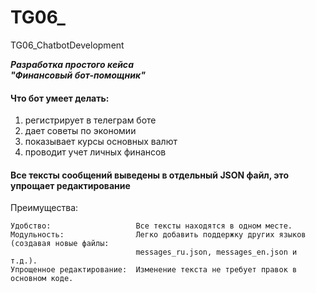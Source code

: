 # TG06_
 TG06_ChatbotDevelopment


___Разработка простого кейса<br>
"Финансовый бот-помощник"___

#### Что бот умеет делать:
1. регистрирует в телеграм боте
2. дает советы по экономии
3. показывает курсы основных валют
4. проводит учет личных финансов

#### Все тексты сообщений выведены в отдельный JSON файл, это упрощает редактирование
Преимущества:

    Удобство:                   Все тексты находятся в одном месте.
    Модульность:                Легко добавить поддержку других языков (создавая новые файлы:
                                messages_ru.json, messages_en.json и т.д.).
    Упрощенное редактирование:  Изменение текста не требует правок в основном коде.